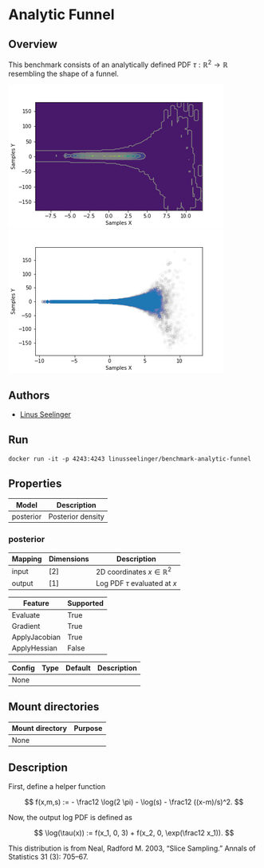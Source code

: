 # Analytic Funnel

## Overview
This benchmark consists of an analytically defined PDF $\tau : \mathbb{R}^2 \rightarrow \mathbb{R}$ resembling the shape of a funnel.

![Contour](https://raw.githubusercontent.com/UM-Bridge/benchmarks/main/benchmarks/analytic-funnel/contour.png "Contour plot")
![Samples](https://raw.githubusercontent.com/UM-Bridge/benchmarks/main/benchmarks/analytic-funnel/samples.png "Sample scatterplot")

## Authors
- [Linus Seelinger](mailto:linus.seelinger@iwr.uni-heidelberg.de)

## Run
```
docker run -it -p 4243:4243 linusseelinger/benchmark-analytic-funnel
```

## Properties

Model | Description
---|---
posterior | Posterior density

### posterior
Mapping | Dimensions | Description
---|---|---
input | [2] | 2D coordinates $x \in \mathbb{R}^2$
output | [1] | Log PDF $\tau$ evaluated at $x$

Feature | Supported
---|---
Evaluate | True
Gradient | True
ApplyJacobian | True
ApplyHessian | False

Config | Type | Default | Description
---|---|---|---
None | | |

## Mount directories
Mount directory | Purpose
---|---
None |

## Description

First, define a helper function

$$ f(x,m,s) := - \frac12 \log(2 \pi) - \log(s) - \frac12 ((x-m)/s)^2. $$

Now, the output log PDF is defined as

$$ \log(\tau(x)) := f(x_1, 0, 3) + f(x_2, 0, \exp(\frac12 x_1)). $$

This distribution is from Neal, Radford M. 2003, “Slice Sampling.” Annals of Statistics 31 (3): 705–67.
